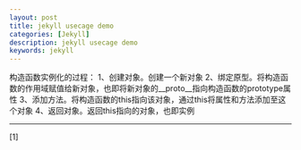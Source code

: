 ```yaml
---
layout: post
title: jekyll usecage demo
categories: [Jekyll]
description: jekyll usecage demo
keywords: jekyll
---
```


构造函数实例化的过程：
1、创建对象。创建一个新对象
2、绑定原型。将构造函数的作用域赋值给新对象，也即将新对象的__proto__指向构造函数的prototype属性
3、添加方法。将构造函数的this指向该对象，通过this将属性和方法添加至这个对象
4、返回对象。返回this指向的对象，也即实例

---

[1] []()
